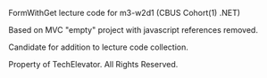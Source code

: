 FormWithGet lecture code for m3-w2d1 (CBUS Cohort(1) .NET)

Based on MVC "empty" project with javascript references removed.

Candidate for addition to lecture code collection.

Property of TechElevator. All Rights Reserved.